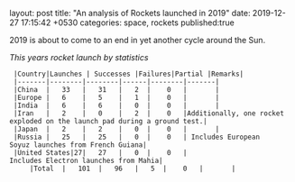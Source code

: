 layout: post 
title:  "An analysis of Rockets launched in 2019"
date:   2019-12-27 17:15:42 +0530
categories: space, rockets
published:true

2019 is about to come to an end in yet another cycle around the Sun.

*This years rocket launch by statistics*

						
     |Country|Launches | Successes |Failures|Partial |Remarks|
	 |-------|--------|--------|------|--------|-------|				  	
	 |China  |   33   |   31   |   2  |    0   |       |	
	 |Europe |   6    |   5    |   1  |    0   |       |
	 |India	 |   6    |   6    |   0  |    0   |       |
	 |Iran	 |   2    |   0    |   2  |    0   |Additionally, one rocket exploded on the launch pad during a ground test.|
	 |Japan	 |   2    |   2    |   0  |    0   |       |
	 |Russia |   25   |   25   |   0  |    0   | Includes European Soyuz launches from French Guiana|
	 |United States|27|   27   |   0  |    0   | Includes Electron launches from Mahia|
         |Total  |   101  |   96   |   5  |    0   |       |	

